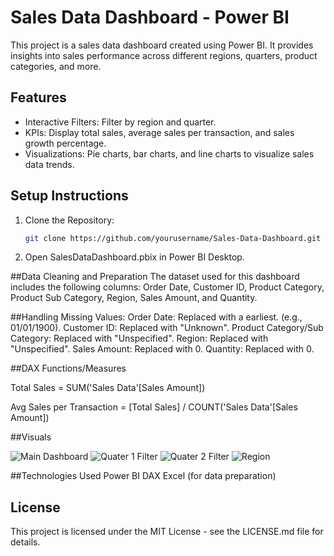 # Sales Data Dashboard - Power BI

This project is a sales data dashboard created using Power BI. It provides insights into sales performance across different regions, quarters, product categories, and more.

## Features
- Interactive Filters: Filter by region and quarter.
- KPIs: Display total sales, average sales per transaction, and sales growth percentage.
- Visualizations: Pie charts, bar charts, and line charts to visualize sales data trends.

## Setup Instructions
1. Clone the Repository:
   ```sh
   git clone https://github.com/yourusername/Sales-Data-Dashboard.git
2. Open SalesDataDashboard.pbix in Power BI Desktop.

##Data Cleaning and Preparation
The dataset used for this dashboard includes the following columns:
Order Date, Customer ID, Product Category, Product Sub Category, Region, Sales Amount, and Quantity.

##Handling Missing Values:
Order Date: Replaced with a earliest. (e.g., 01/01/1900).
Customer ID: Replaced with "Unknown".
Product Category/Sub Category: Replaced with "Unspecified".
Region: Replaced with "Unspecified".
Sales Amount: Replaced with 0.
Quantity: Replaced with 0.

##DAX Functions/Measures

Total Sales = SUM('Sales Data'[Sales Amount])

Avg Sales per Transaction = [Total Sales] / COUNT('Sales Data'[Sales Amount])

##Visuals

![Main Dashboard](https://github.com/dev-thememegod/Sales-Data-Dashboard/blob/main/dash.PNG?raw=true)
![Quater 1 Filter](https://github.com/dev-thememegod/Sales-Data-Dashboard/blob/main/dash1.PNG?raw=true)
![Quater 2 Filter](https://github.com/dev-thememegod/Sales-Data-Dashboard/blob/main/dash%202.PNG?raw=true)
![Region](https://github.com/dev-thememegod/Sales-Data-Dashboard/blob/main/dash%203.PNG?raw=true)

##Technologies Used
Power BI
DAX
Excel (for data preparation)

<h2>License</h2>

This project is licensed under the MIT License - see the LICENSE.md file for details.




